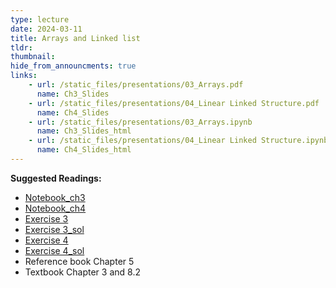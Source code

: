 ```yaml
---
type: lecture
date: 2024-03-11
title: Arrays and Linked list
tldr: 
thumbnail: 
hide_from_announcments: true
links: 
    - url: /static_files/presentations/03_Arrays.pdf
      name: Ch3_Slides
    - url: /static_files/presentations/04_Linear Linked Structure.pdf
      name: Ch4_Slides
    - url: /static_files/presentations/03_Arrays.ipynb
      name: Ch3_Slides_html
    - url: /static_files/presentations/04_Linear Linked Structure.ipynb
      name: Ch4_Slides_html
---
```

**Suggested Readings:**
- [Notebook_ch3](https://github.com/phonchi/nsysu-math208/blob/main/static_files/presentations/03_Arrays.ipynb)
- [Notebook_ch4](https://github.com/phonchi/nsysu-math208/blob/main/static_files/presentations/04_Linear_Linked_Structure.ipynb)
- [Exercise 3](https://github.com/phonchi/nsysu-math208/blob/main/static_files/presentations/Ch3.ipynb)
- [Exercise 3_sol](https://github.com/phonchi/nsysu-math208/blob/main/static_files/presentations/Ch3_sol.ipynb)
- [Exercise 4](https://github.com/phonchi/nsysu-math208/blob/main/static_files/presentations/Ch4.ipynb)
- [Exercise 4_sol](https://github.com/phonchi/nsysu-math208/blob/main/static_files/presentations/Ch4_sol.ipynb)
- Reference book Chapter 5
- Textbook Chapter 3 and 8.2


